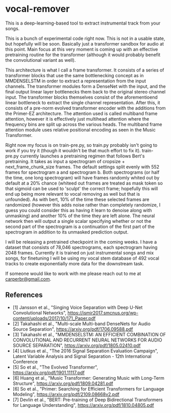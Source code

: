 # vocal-remover

This is a deep-learning-based tool to extract instrumental track from your songs.

This is a bunch of experimental code right now. This is not in a usable state, but hopefully will be soon. Basically just a transformer sandbox for audio at this point. Main focus at this very moment is coming up with an effective pretraining routine for the transformer (although it would probably benefit the convolutional variant as well).

This architecture is what I call a frame transformer. It consists of a series of transformer blocks that use the same bottlenecking concept as in MMDENSELSTM in order to extract a representation from the input channels. The transformer modules form a DenseNet with the input, and the final output linear layer bottlenecks them back to the original stereo channel input. The transformer blocks themselves consist of the aforementioend linear bottleneck to extract the single channel representation. After this, it consists of a pre-norm evolved transformer encoder with the additions from the Primer-EZ architecture. The attention used is called multiband frame attention, however it is effectively just multihead attention where the frequency bins are split up across the various heads. The multiband frame attention module uses relative positional encoding as seen in the Music Transformer.

Right now my focus is on train-pre.py, so train.py probably isn't going to work if you try it (though it wouldn't be that much effort to fix it). train-pre.py currently launches a pretraining regimen that follows Bert's pretraining. It takes as input a spectrogram of cropsize + next_frame_chunk_size frames. The default settings split evenly with 552 frames for spectrogram a and spectrogram b. Both spectrograms (or half the time, one long spectrogram) will have frames randomly whited out by default at a 20% chance (whiteed out frames are treated as mask token so that sigmoid can be used to 'sculpt' the correct frame; hopefully this will end up being more relevant to vocal removing as well but that is unfounded). As with bert, 10% of the time these selected frames are randomized (however this adds noise rather than completely randomize, I guess you could consider this as having it learn to denoise along with unmasking) and another 10% of the time they are left alone. The neural network then will output a single scalar specifying whether or not the second part of the spectrogram is a continuation of the first part of the spectrogram in addition to its unmasked prediction output.

I will be releasing a pretrained checkpoint in the coming weeks. I have a dataset that consists of 78,046 spectrograms, each spectrogram having 2048 frames. Currently it is trained on just instrumental songs and mix songs, for finetuning I will be using my vocal stem database of 492 vocal tracks to create exponentially more data for the downstream task.

If someone would like to work with me please reach out to me at carperbr@gmail.com.

## References
- [1] Jansson et al., "Singing Voice Separation with Deep U-Net Convolutional Networks", https://ismir2017.smcnus.org/wp-content/uploads/2017/10/171_Paper.pdf
- [2] Takahashi et al., "Multi-scale Multi-band DenseNets for Audio Source Separation", https://arxiv.org/pdf/1706.09588.pdf
- [3] Takahashi et al., "MMDENSELSTM: AN EFFICIENT COMBINATION OF CONVOLUTIONAL AND RECURRENT NEURAL NETWORKS FOR AUDIO SOURCE SEPARATION", https://arxiv.org/pdf/1805.02410.pdf
- [4] Liutkus et al., "The 2016 Signal Separation Evaluation Campaign", Latent Variable Analysis and Signal Separation - 12th International Conference
- [5] So et al., "The Evolved Transformer", https://arxiv.org/pdf/1901.11117.pdf
- [6] Huang et al., "Music Transformer: Generating Music with Long-Term Structure", https://arxiv.org/pdf/1809.04281.pdf
- [6] So et al., "Primer: Searching for Efficient Transformers for Language Modeling", https://arxiv.org/pdf/2109.08668v2.pdf
- [7] Devlin et al., "BERT: Pre-training of Deep Bidirectional Transformers for Language Understanding", https://arxiv.org/pdf/1810.04805.pdf